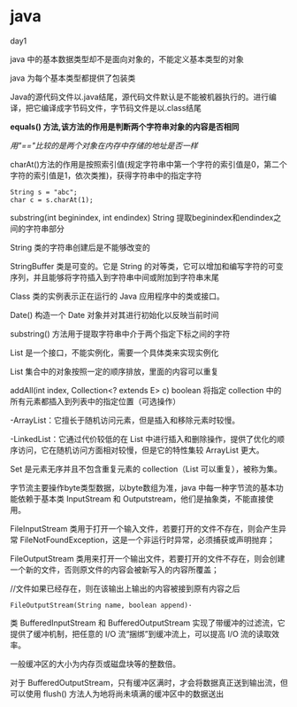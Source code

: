 # java
day1

java 中的基本数据类型却不是面向对象的，不能定义基本类型的对象

 java 为每个基本类型都提供了包装类
 
 Java的源代码文件以.java结尾，源代码文件默认是不能被机器执行的。进行编译，把它编译成字节码文件，字节码文件是以.class结尾
 
 **equals() 方法,该方法的作用是判断两个字符串对象的内容是否相同**
 
 *用"=="比较的是两个对象在内存中存储的地址是否一样*
 
 charAt()方法的作用是按照索引值(规定字符串中第一个字符的索引值是0，第二个字符的索引值是1，依次类推)，获得字符串中的指定字符
 ```     
 String s = "abc";
 char c = s.charAt(1);
 
 ```
 
 substring(int beginindex, int endindex)	String	提取beginindex和endindex之间的字符串部分
 
 String 类的字符串创建后是不能够改变的
 
 StringBuffer 类是可变的。它是 String 的对等类，它可以增加和编写字符的可变序列，并且能够将字符插入到字符串中间或附加到字符串末尾
 
 Class 类的实例表示正在运行的 Java 应用程序中的类或接口。
 
 Date()	构造一个 Date 对象并对其进行初始化以反映当前时间
 
 substring() 方法用于提取字符串中介于两个指定下标之间的字符
 
 List 是一个接口，不能实例化，需要一个具体类来实现实例化
 
 List 集合中的对象按照一定的顺序排放，里面的内容可以重复
 
 addAll(int index, Collection<? extends E> c)	boolean	将指定 collection 中的所有元素都插入到列表中的指定位置（可选操作）
 
 -ArrayList：它擅长于随机访问元素，但是插入和移除元素时较慢。
 
 -LinkedList：它通过代价较低的在 List 中进行插入和删除操作，提供了优化的顺序访问，它在随机访问方面相对较慢，但是它的特性集较 ArrayList 更大。
 
 Set 是元素无序并且不包含重复元素的 collection（List 可以重复），被称为集。

字节流主要操作byte类型数据，以byte数组为准，java 中每一种字节流的基本功能依赖于基本类 InputStream 和 Outputstream，他们是抽象类，不能直接使用。

FileInputStream 类用于打开一个输入文件，若要打开的文件不存在，则会产生异常 FileNotFoundException，这是一个非运行时异常，必须捕获或声明抛弃；

FileOutputStream 类用来打开一个输出文件，若要打开的文件不存在，则会创建一个新的文件，否则原文件的内容会被新写入的内容所覆盖；

//文件如果已经存在，则在该输出上输出的内容被接到原有内容之后
```
FileOutputStream(String name, boolean append)·
```

类 BufferedInputStream 和 BufferedOutputStream 实现了带缓冲的过滤流，它提供了缓冲机制，把任意的 I/O 流“捆绑”到缓冲流上，可以提高 I/O 流的读取效率。

一般缓冲区的大小为内存页或磁盘块等的整数倍。

对于 BufferedOutputStream，只有缓冲区满时，才会将数据真正送到输出流，但可以使用 flush() 方法人为地将尚未填满的缓冲区中的数据送出
